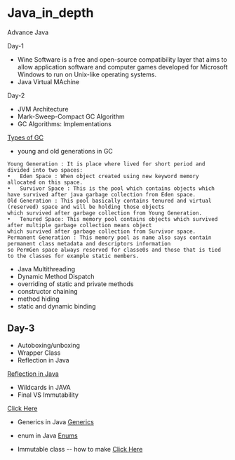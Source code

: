 # Java_in_depth
Advance Java 

Day-1

* Wine Software is a free and open-source compatibility layer that aims to allow application software and computer games developed for Microsoft Windows to run on Unix-like operating systems.
* Java Virtual MAchine

Day-2

* JVM Architecture
* Mark-Sweep-Compact GC Algorithm
* GC Algorithms: Implementations

[Types of GC ](https://plumbr.io/handbook/garbage-collection-algorithms-implementations)

* young and old generations in GC

```
Young Generation : It is place where lived for short period and divided into two spaces:
•	Eden Space : When object created using new keyword memory allocated on this space.
•	Survivor Space : This is the pool which contains objects which have survived after java garbage collection from Eden space.
Old Generation : This pool basically contains tenured and virtual (reserved) space and will be holding those objects
which survived after garbage collection from Young Generation.
•	Tenured Space: This memory pool contains objects which survived after multiple garbage collection means object 
which survived after garbage collection from Survivor space.
Permanent Generation : This memory pool as name also says contain permanent class metadata and descriptors information
so PermGen space always reserved for classe0s and those that is tied to the classes for example static members.

```
* Java Multithreading
* Dynamic Method Dispatch
* overriding of static and private methods
* constructor chaining 
* method hiding
* static and dynamic binding


## Day-3

* Autoboxing/unboxing
* Wrapper Class
* Reflection in Java

[Reflection in Java](https://www.geeksforgeeks.org/reflection-in-java/)

* Wildcards in JAVA
* Final VS Immutability

[Click Here](https://www.geeksforgeeks.org/final-vs-immutability-java/#:~:text=final%20means%20that%20you%20can,its%20reference%20to%20another%20one.)

* Generics in Java
[Generics](https://www.javatpoint.com/generics-in-java)

* enum in Java
[Enums](https://www.geeksforgeeks.org/enum-in-java/)

* Immutable class -- how to make
[Click Here](https://www.geeksforgeeks.org/create-immutable-class-java/)

